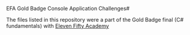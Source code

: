 EFA Gold Badge Console Application Challenges#

The files listed in this repository were a part of the Gold Badge final (C# fundamentals) with [Eleven Fifty Academy](https://www.elevenfifty.org/)

